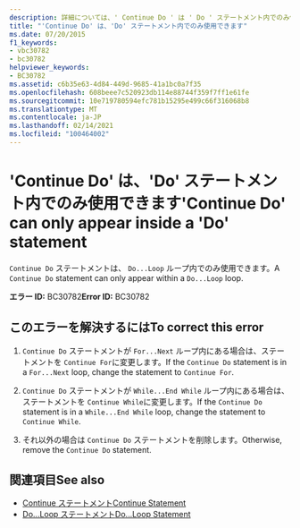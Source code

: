 ```yaml
---
description: 詳細については、' Continue Do ' は ' Do ' ステートメント内でのみ使用できます
title: "'Continue Do' は、'Do' ステートメント内でのみ使用できます"
ms.date: 07/20/2015
f1_keywords:
- vbc30782
- bc30782
helpviewer_keywords:
- BC30782
ms.assetid: c6b35e63-4d84-449d-9685-41a1bc0a7f35
ms.openlocfilehash: 608beee7c520923db114e88744f359f7ff1e61fe
ms.sourcegitcommit: 10e719780594efc781b15295e499c66f316068b8
ms.translationtype: MT
ms.contentlocale: ja-JP
ms.lasthandoff: 02/14/2021
ms.locfileid: "100464002"
---
```

# <a name="continue-do-can-only-appear-inside-a-do-statement"></a><span data-ttu-id="17de8-103">'Continue Do' は、'Do' ステートメント内でのみ使用できます</span><span class="sxs-lookup"><span data-stu-id="17de8-103">'Continue Do' can only appear inside a 'Do' statement</span></span>

<span data-ttu-id="17de8-104">`Continue Do` ステートメントは、 `Do...Loop` ループ内でのみ使用できます。</span><span class="sxs-lookup"><span data-stu-id="17de8-104">A `Continue Do` statement can only appear within a `Do...Loop` loop.</span></span>  
  
 <span data-ttu-id="17de8-105">**エラー ID:** BC30782</span><span class="sxs-lookup"><span data-stu-id="17de8-105">**Error ID:** BC30782</span></span>  
  
## <a name="to-correct-this-error"></a><span data-ttu-id="17de8-106">このエラーを解決するには</span><span class="sxs-lookup"><span data-stu-id="17de8-106">To correct this error</span></span>  
  
1. <span data-ttu-id="17de8-107">`Continue Do` ステートメントが `For...Next` ループ内にある場合は、ステートメントを `Continue For`に変更します。</span><span class="sxs-lookup"><span data-stu-id="17de8-107">If the `Continue Do` statement is in a `For...Next` loop, change the statement to `Continue For`.</span></span>  
  
2. <span data-ttu-id="17de8-108">`Continue Do` ステートメントが `While...End While` ループ内にある場合は、ステートメントを `Continue While`に変更します。</span><span class="sxs-lookup"><span data-stu-id="17de8-108">If the `Continue Do` statement is in a `While...End While` loop, change the statement to `Continue While`.</span></span>  
  
3. <span data-ttu-id="17de8-109">それ以外の場合は `Continue Do` ステートメントを削除します。</span><span class="sxs-lookup"><span data-stu-id="17de8-109">Otherwise, remove the `Continue Do` statement.</span></span>  
  
## <a name="see-also"></a><span data-ttu-id="17de8-110">関連項目</span><span class="sxs-lookup"><span data-stu-id="17de8-110">See also</span></span>

- [<span data-ttu-id="17de8-111">Continue ステートメント</span><span class="sxs-lookup"><span data-stu-id="17de8-111">Continue Statement</span></span>](../language-reference/statements/continue-statement.md)
- [<span data-ttu-id="17de8-112">Do...Loop ステートメント</span><span class="sxs-lookup"><span data-stu-id="17de8-112">Do...Loop Statement</span></span>](../language-reference/statements/do-loop-statement.md)
